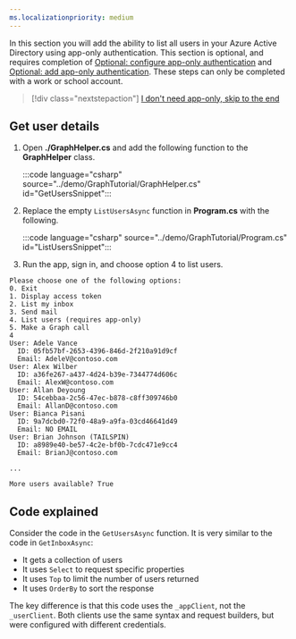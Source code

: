 ```yaml
---
ms.localizationpriority: medium
---
```


<!-- markdownlint-disable MD041 -->

In this section you will add the ability to list all users in your Azure Active Directory using app-only authentication. This section is optional, and requires completion of [Optional: configure app-only authentication](?tutorial-step=2) and [Optional: add app-only authentication](?tutorial-step=8). These steps can only be completed with a work or school account.

> [!div class="nextstepaction"]
> [I don't need app-only, skip to the end](?tutorial-step=10)

## Get user details

1. Open **./GraphHelper.cs** and add the following function to the **GraphHelper** class.

    :::code language="csharp" source="../demo/GraphTutorial/GraphHelper.cs" id="GetUsersSnippet":::

1. Replace the empty `ListUsersAsync` function in **Program.cs** with the following.

    :::code language="csharp" source="../demo/GraphTutorial/Program.cs" id="ListUsersSnippet":::

1. Run the app, sign in, and choose option 4 to list users.

```Shell
Please choose one of the following options:
0. Exit
1. Display access token
2. List my inbox
3. Send mail
4. List users (requires app-only)
5. Make a Graph call
4
User: Adele Vance
  ID: 05fb57bf-2653-4396-846d-2f210a91d9cf
  Email: AdeleV@contoso.com
User: Alex Wilber
  ID: a36fe267-a437-4d24-b39e-7344774d606c
  Email: AlexW@contoso.com
User: Allan Deyoung
  ID: 54cebbaa-2c56-47ec-b878-c8ff309746b0
  Email: AllanD@contoso.com
User: Bianca Pisani
  ID: 9a7dcbd0-72f0-48a9-a9fa-03cd46641d49
  Email: NO EMAIL
User: Brian Johnson (TAILSPIN)
  ID: a8989e40-be57-4c2e-bf0b-7cdc471e9cc4
  Email: BrianJ@contoso.com

...

More users available? True
```

## Code explained

Consider the code in the `GetUsersAsync` function. It is very similar to the code in `GetInboxAsync`:

- It gets a collection of users
- It uses `Select` to request specific properties
- It uses `Top` to limit the number of users returned
- It uses `OrderBy` to sort the response

The key difference is that this code uses the `_appClient`, not the `_userClient`. Both clients use the same syntax and request builders, but were configured with different credentials.
